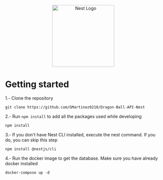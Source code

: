 <p align="center">
  <a href="http://nestjs.com/" target="blank"><img src="https://nestjs.com/img/logo-small.svg" width="200" alt="Nest Logo" /></a>
</p>

# Getting started

1.- Clone the repository
```
git clone https://github.com/GMartinez0210/Dragon-Ball-API-Nest
```

2.- Run `npm install` to add all the packages used while developing
```
npm install
```

3.- If you don't have Nest CLI installed, execute the nest command. If you do, you can skip this step
```
npm install @nestjs/cli
```

4.- Run the docker image to get the database. Make sure you have already docker installed
```
docker-compose up -d
```